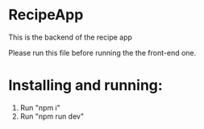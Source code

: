 # RecipeApp
This is the backend of the recipe app

Please run this file before running the the front-end one.

# Installing and running:

1. Run "npm i"
2. Run "npm run dev"
 
